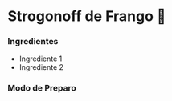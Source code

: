 # Strogonoff de Frango :chicken:

### Ingredientes

- Ingrediente 1
- Ingrediente 2

### Modo de Preparo







